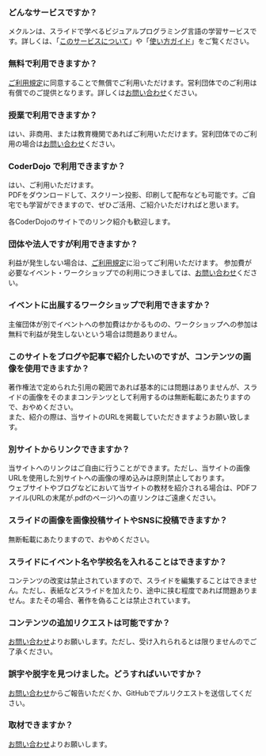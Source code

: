 ### どんなサービスですか？
メクルンは、スライドで学べるビジュアルプログラミング言語の学習サービスです。詳しくは、「[このサービスについて](/about)」や「[使い方ガイド](/usage)」をご覧ください。

### 無料で利用できますか？

[ご利用規定](/term-of-use)に同意することで無償でご利用いただけます。営利団体でのご利用は有償でのご提供となります。詳しくは[お問い合わせ](/contact)ください。

### 授業で利用できますか？

はい、非商用、または教育機関であればご利用いただけます。営利団体でのご利用の場合は[お問い合わせ](/contact)ください。

### CoderDojo で利用できますか？

はい、ご利用いただけます。  
PDFをダウンロードして、スクリーン投影、印刷して配布なども可能です。ご自宅でも学習ができますので、ぜひご活用、ご紹介いただければと思います。

各CoderDojoのサイトでのリンク紹介も歓迎します。

### 団体や法人ですが利用できますか？

利益が発生しない場合は、[ご利用規定](/term-of-use)に沿ってご利用いただけます。
参加費が必要なイベント・ワークショップでの利用につきましては、[お問い合わせ](/contact)ください。

### イベントに出展するワークショップで利用できますか？

主催団体が別でイベントへの参加費はかかるものの、ワークショップへの参加は無料で利益が発生しないという場合は問題ありません。

### このサイトをブログや記事で紹介したいのですが、コンテンツの画像を使用できますか？

著作権法で定められた引用の範囲であれば基本的には問題はありませんが、スライドの画像をそのままコンテンツとして利用するのは無断転載にあたりますので、おやめください。  
また、紹介の際は、当サイトのURLを掲載していただきますようお願い致します。

### 別サイトからリンクできますか？

当サイトへのリンクはご自由に行うことができます。ただし、当サイトの画像URLを使用した別サイトへの画像の埋め込みは原則禁止しております。  
ウェブサイトやブログなどにおいて当サイトの教材を紹介される場合は、PDFファイル(URLの末尾が.pdfのページ)への直リンクはご遠慮ください。

### スライドの画像を画像投稿サイトやSNSに投稿できますか？

無断転載にあたりますので、おやめください。

### スライドにイベント名や学校名を入れることはできますか？

コンテンツの改変は禁止されていますので、スライドを編集することはできません。ただし、表紙などスライドを加えたり、途中に挟む程度であれば問題ありません。またその場合、著作を偽ることは禁止されています。

### コンテンツの追加リクエストは可能ですか？

[お問い合わせ](/contact)よりお願いします。ただし、受け入れられるとは限りませんのでご了承ください。

### 誤字や脱字を見つけました。どうすればいいですか？

[お問い合わせ](/contact)からご報告いただくか、GitHubでプルリクエストを送信してください。

### 取材できますか？

[お問い合わせ](/contact)よりお願いします。
